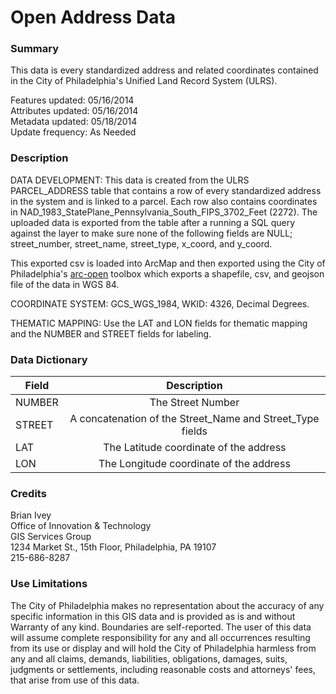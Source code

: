 # Open Address Data

### Summary  

This data is every standardized address and related coordinates contained in the City of Philadelphia's Unified Land Record System (ULRS).
  
Features updated:    05/16/2014  
Attributes updated:  05/16/2014  
Metadata updated:  05/18/2014  
Update frequency:   As Needed

### Description  


DATA DEVELOPMENT: This data is created from the ULRS PARCEL_ADDRESS table that contains a row of every standardized address in the system and is linked to a parcel. Each row also contains coordinates in NAD_1983_StatePlane_Pennsylvania_South_FIPS_3702_Feet (2272). The uploaded data is exported from the table after a running a SQL query against the layer to make sure none of the following fields are NULL; street_number, street_name, street_type, x_coord, and y_coord.

This exported csv is loaded into ArcMap and then exported using the City of Philadelphia's [arc-open](https://github.com/CityOfPhiladelphia/arc-open/) toolbox which exports a shapefile, csv, and geojson file of the data in WGS 84.


COORDINATE SYSTEM: GCS_WGS_1984, WKID: 4326, Decimal Degrees.

THEMATIC MAPPING: Use the LAT and LON fields for thematic mapping and the NUMBER and STREET fields for labeling.  

### Data Dictionary

| Field | Description  
| ----- | :----------:    
| NUMBER | The Street Number
| STREET | A concatenation of the Street_Name and Street_Type fields
| LAT | The Latitude coordinate of the address
| LON | The Longitude coordinate of the address

### Credits  

Brian Ivey  
Office of Innovation & Technology  
GIS Services Group  
1234 Market St., 15th Floor, Philadelphia, PA  19107  
215-686-8287

### Use Limitations  

The City of Philadelphia makes no representation about the accuracy of any specific information in this GIS data and is provided as is and without Warranty of any kind. Boundaries are self-reported. The user of this data will assume complete responsibility for any and all occurrences resulting from its use or display and will hold the City of Philadelphia harmless from any and all claims, demands, liabilities, obligations, damages, suits, judgments or settlements, including reasonable costs and attorneys' fees, that arise from use of this data.

